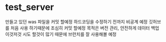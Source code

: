 # test_server
<!-- At now it's Private, becouse it's just hard code... -->
만들고 있던 was 파일을 커밋 할예정
하드코딩을 수정하기 전까지 비공계 예정
깃허브를 처음 사용 하기때문에 조심히 커밋 할예정
목적은 버전 관리, 안전하게 데이터 백업
이것저것 시도 할것이 많기 때문에 브런치를 잘 사용해볼 예정
